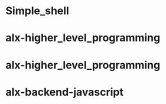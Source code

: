 # Simple_shell
# alx-higher_level_programming
# alx-higher_level_programming
# alx-backend-javascript
